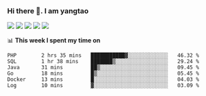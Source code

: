### Hi there 👋. I am yangtao 

<!-- **runtu666/runtu666** is a ✨ _special_ ✨ repository because its `README.md` (this file) appears on your GitHub profile. -->

![](https://github-profile-summary-cards.vercel.app/api/cards/profile-details?username=runtu666&theme=github)
![](https://github-profile-summary-cards.vercel.app/api/cards/repos-per-language?username=runtu666&theme=github)
![](https://github-profile-summary-cards.vercel.app/api/cards/most-commit-language?username=runtu666&theme=github)
![](https://github-profile-summary-cards.vercel.app/api/cards/stats?&username=runtu666&theme=github)
![](https://github-profile-summary-cards.vercel.app/api/cards/productive-time?username=runtu666&theme=github)

📊 **This week I spent my time on**
<!--START_SECTION:waka-->

```text
PHP        2 hrs 35 mins   ███████████▓░░░░░░░░░░░░░   46.32 %
SQL        1 hr 38 mins    ███████▒░░░░░░░░░░░░░░░░░   29.24 %
Java       31 mins         ██▒░░░░░░░░░░░░░░░░░░░░░░   09.45 %
Go         18 mins         █▒░░░░░░░░░░░░░░░░░░░░░░░   05.45 %
Docker     13 mins         █░░░░░░░░░░░░░░░░░░░░░░░░   04.03 %
Log        10 mins         ▓░░░░░░░░░░░░░░░░░░░░░░░░   03.09 %
```

<!--END_SECTION:waka-->


[comment]: <> (Here are some ideas to get you started:)

[comment]: <> (- 🔭 I’m currently working on tal)

[comment]: <> (- 🌱 I’m currently learning devops)

[comment]: <> (- 👯 I’m looking to collaborate on ...)

[comment]: <> (- 🤔 I’m looking for help with ...)

[comment]: <> (- 💬 Ask me about ...)

[comment]: <> (- 📫 How to reach me: ...)

[comment]: <> (- 😄 Pronouns: ...)

[comment]: <> (- ⚡ Fun fact: ...)
